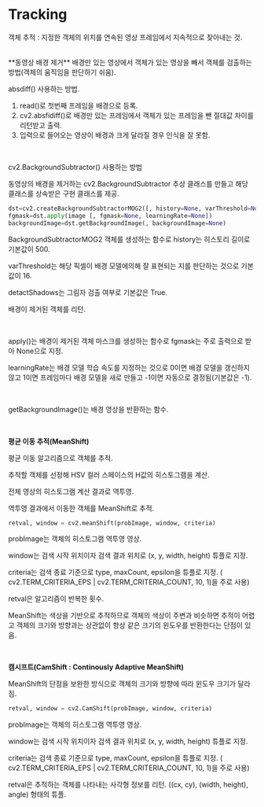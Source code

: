 # Tracking

객체 추적 : 지정한 객체의 위치를 연속된 영상 프레임에서 지속적으로 찾아내는 것.

<br>
**동영상 배경 제거**
배경만 있는 영상에서 객체가 있는 영상을 빼서 객체를 검출하는 방법(객체의 움직임을 판단하기 쉬움).

absdiff() 사용하는 방법.

1. read()로 첫번째 프레임을 배경으로 등록.
2. cv2.absfidiff()로 배경만 있는 프레임에서 객체가 있는 프레임을 뺀 절대값 차이를 리턴받고 출력.
3. 입력으로 들어오는 영상이 배경과 크게 달라질 경우 인식을 잘 못함.

<br>

cv2.BackgroundSubtractor() 사용하는 방법

동영상의 배경을 제거하는 cv2.BackgroundSubtractor 추상 클래스를 만들고 해당 클래스를 상속받은 구현 클래스를 제공.

```python
dst=cv2.createBackgroundSubtractorMOG2([, history=None, varThreshold=None, detectShadows=None])
fgmask=dst.apply(image [, fgmask=None, learningRate=None])
backgroundImage=dst.getBackgroundImage(, backgroundImage=None)
```

BackgroundSubtractorMOG2 객체를 생성하는 함수로 history는 히스토리 길이로 기본값이 500.

varThreshold는 해당 픽셀이 배경 모델에의해 잘 표현되는 지를 판단하는 것으로 기본값이 16.

detactShadows는 그림자 검출 여부로 기본값은 True.

배경이 제거된 객체를 리턴.

<br>

apply()는 배경이 제거된 객체 마스크를 생성하는 함수로 fgmask는 주로 출력으로 받아 None으로 지정.

learningRate는 배경 모델 학습 속도를 지정하는 것으로 0이면 배경 모델을 갱신하지 않고 1이면 프레임마다 배경 모델을 새로 만들고 -1이면 자동으로 결정됨(기본값은 -1).

<br>

getBackgroundImage()는 배경 영상을 반환하는 함수.

<br>

**평균 이동 추적(MeanShift)**

평균 이동 알고리즘으로 객체를 추적.

추적할 객체를 선정해 HSV 컬러 스페이스의 H값의 히스토그램을 계산.

전체 영상의 히스토그램 계산 결과로 역투영.

역투영 결과에서 이동한 객체를 MeanShift로 추적.

```python
retval, window = cv2.meanShift(probImage, window, criteria)
```

probImage는 객체의 히스토그램 역투영 영상.

window는 검색 시작 위치이자 검색 결과 위치로 (x, y, width, height) 튜플로 지정.

criteria는 검색 종료 기준으로 type, maxCount, epsilon을 튜플로 지정. ( cv2.TERM_CRITERIA_EPS | cv2.TERM_CRITERIA_COUNT, 10, 1)을 주로 사용)

retval은 알고리즘이 반복한 횟수.

MeanShift는 색상을 기반으로 추적하므로 객체의 색상이 주변과 비슷하면 추적이 어렵고 객체의 크기와 방향과는 상관없이 항상 같은 크기의 윈도우를 반환한다는 단점이 있음.

<br>

**캠시프트(CamShift : Continously Adaptive MeanShift)**

MeanShift의 단점을 보완한 방식으로 객체의 크기와 방향에 따라 윈도우 크기가 달라짐.

```python
retval, window = cv2.CamShift(probImage, window, criteria)
```

probImage는 객체의 히스토그램 역투영 영상.

window는 검색 시작 위치이자 검색 결과 위치로 (x, y, width, height) 튜플로 지정.

criteria는 검색 종료 기준으로 type, maxCount, epsilon을 튜플로 지정. ( cv2.TERM_CRITERIA_EPS | cv2.TERM_CRITERIA_COUNT, 10, 1)을 주로 사용)

retval은 추적하는 객체를 나타내는 사각형 정보를 리턴. ((cx, cy), (width, height), angle) 형태의 튜플.


